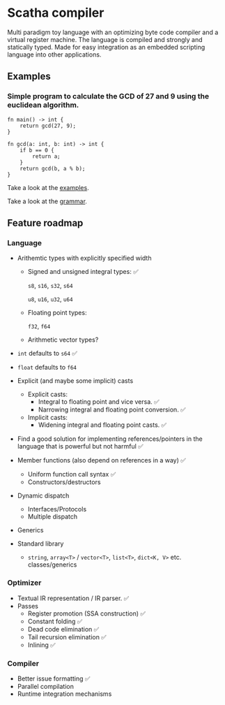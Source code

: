 # Scatha compiler

Multi paradigm toy language with an optimizing byte code compiler and a virtual register machine.
The language is compiled and strongly and statically typed. 
Made for easy integration as an embedded scripting language into other applications. 

## Examples
### Simple program to calculate the GCD of 27 and 9 using the euclidean algorithm. 
    fn main() -> int {
        return gcd(27, 9);
    }
    
    fn gcd(a: int, b: int) -> int {
        if b == 0 {
            return a;        
        }
        return gcd(b, a % b);
    }

Take a look at the [examples](examples/).
    
Take a look at the [grammar](docs/Grammar.md).

## Feature roadmap

### Language
- Arithemtic types with explicitly specified width
    - Signed and unsigned integral types: ✅
        
        `s8`, `s16`, `s32`, `s64`

        `u8`, `u16`, `u32`, `u64`

    - Floating point types: 

        `f32`, `f64`

    - Arithmetic vector types?

- `int` defaults to `s64` ✅
- `float` defaults to `f64`
- Explicit (and maybe some implicit) casts
    - Explicit casts: 
        - Integral to floating point and vice versa. ✅
        - Narrowing integral and floating point conversion. ✅
    - Implicit casts:
        - Widening integral and floating point casts. ✅
- Find a good solution for implementing references/pointers in the language that is powerful but not harmful ✅
- Member functions (also depend on references in a way) ✅
    - Uniform function call syntax ✅
    - Constructors/destructors
- Dynamic dispatch
    - Interfaces/Protocols
    - Multiple dispatch

- Generics 
- Standard library
    - `string`, `array<T>` / `vector<T>`, `list<T>`, `dict<K, V>` etc. classes/generics

### Optimizer
- Textual IR representation / IR parser. ✅
- Passes
    - Register promotion (SSA construction) ✅
    - Constant folding ✅
    - Dead code elimination ✅
    - Tail recursion elimination ✅
    - Inlining ✅

### Compiler

- Better issue formatting ✅
- Parallel compilation
- Runtime integration mechanisms
